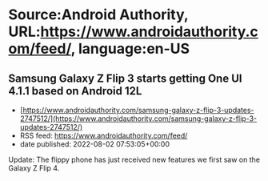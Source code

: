 # Source:Android Authority, URL:https://www.androidauthority.com/feed/, language:en-US

## Samsung Galaxy Z Flip 3 starts getting One UI 4.1.1 based on Android 12L
 - [https://www.androidauthority.com/samsung-galaxy-z-flip-3-updates-2747512/](https://www.androidauthority.com/samsung-galaxy-z-flip-3-updates-2747512/)
 - RSS feed: https://www.androidauthority.com/feed/
 - date published: 2022-08-02 07:53:05+00:00

Update: The flippy phone has just received new features we first saw on the Galaxy Z Flip 4.

